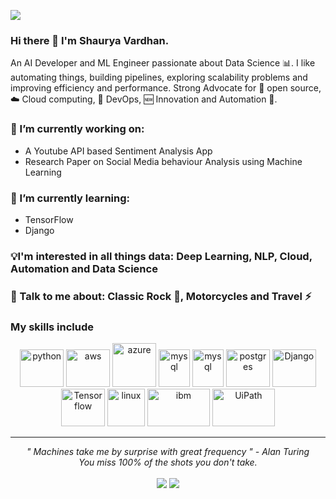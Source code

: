 ![](https://komarev.com/ghpvc/?username=shaurya172)

### Hi there 👋 I'm Shaurya Vardhan.

An AI Developer and ML Engineer passionate about Data Science 📊. I like automating things, building pipelines, exploring scalability problems and improving efficiency and performance. Strong Advocate for 📜 open source, ☁️ Cloud computing, 🚀 DevOps, 🆕 Innovation and Automation 🤖.

### 🔭  I’m currently working on: 

<ul>
  <li>A Youtube API based Sentiment Analysis App </li>
  <li>Research Paper on Social Media behaviour Analysis using Machine Learning </li>
</ul>


### 🌱  I’m currently learning: 
<ul>
  <li>TensorFlow </li>
  <li>Django </li>
</ul>
</blockquote>

### 💡I'm interested in all things data: Deep Learning, NLP, Cloud, Automation and Data Science

### 💬  Talk to me about: Classic Rock 🎸, Motorcycles and Travel ⚡

### My skills include  <br>

<p align="center">
<img title = "Python" src = "https://raw.githubusercontent.com/Thomas-George-T/Thomas-George-T/master/assets/python.svg" alt = "python" width="70" height="60">
<img title = "AWS" src = "https://raw.githubusercontent.com/Thomas-George-T/Thomas-George-T/master/assets/aws.svg" alt = "aws" width="70" height="60">
<img title = "Azure" src = "https://hub.packtpub.com/wp-content/uploads/2018/03/azure-1.png" alt = "azure" width="70" height="70">
<img title = "MySQL" src = "https://raw.githubusercontent.com/Thomas-George-T/Thomas-George-T/master/assets/mysql.svg" alt = "mysql"  width="50" height="60">
<img title = "PostgreSQL" src = "https://raw.githubusercontent.com/Thomas-George-T/Thomas-George-T/master/assets/mysql.svg" alt = "mysql"  width="50" height="60">
<img title = "Git" src = "https://upload.wikimedia.org/wikipedia/commons/thumb/2/29/Postgresql_elephant.svg/1200px-Postgresql_elephant.svg.png" alt = "postgres"  width="70" height="60">
<img title = "Django" title = "" src = "https://s3.amazonaws.com/media-p.slid.es/uploads/iosamuel/images/438461/djangopony.png" alt = "Django"  width="70" height="60">
<img title = "Tensorflow" src = "https://www.kubeflow.org/docs/images/logos/TensorFlow.png" alt = "Tensorflow"  width="70" height="60">
<img title="linux" alt="linux" src="https://raw.githubusercontent.com/Thomas-George-T/Thomas-George-T/master/assets/linux-tux.svg" width="60" height="60"/>
<img title="IBM Watson" alt="ibm" src="https://images.contentstack.io/v3/assets/blt77283b164776448a/blt78d0929099e816e6/5d476536e62bb67fae93074a/ibm-watson-full-logo.png" width="100" height="60"/>
<img title="UiPath" alt="UiPath" src="https://www.symphonyhq.com/wp-content/uploads/2018/03/UiPath-Logo-blue.png" width="100" height="60"/>
</p>

<hr>
<p align="center">
   <i>" Machines take me by surprise with great frequency " - Alan Turing</i>
   <br>
  <i>You miss 100% of the shots you don't take.</i>
   <br>
   
<br>
<a target="_blank" href="https://www.linkedin.com/in/shaurya-vardhan-a98867113/"><img src="https://img.shields.io/badge/-LinkedIn-0077B5?style=for-the-badge&logo=Linkedin&logoColor=white"></img></a>
<a target="_blank" href="mailto:shauryavardhan1@gmail.com"><img src="https://img.shields.io/badge/-Gmail-D14836?style=for-the-badge&logo=Gmail&logoColor=white"></img></a>
<br>
</p>



<!--
**shaurya172/shaurya172** is a ✨ _special_ ✨ repository because its `README.md` (this file) appears on your GitHub profile.

Here are some ideas to get you started:

- 🔭 I’m currently working on ...
- 🌱 I’m currently learning ...
- 👯 I’m looking to collaborate on ...
- 🤔 I’m looking for help with ...
- 💬 Ask me about ...
- 📫 How to reach me: ...
- 😄 Pronouns: ...
- ⚡ Fun fact: ...
-->
